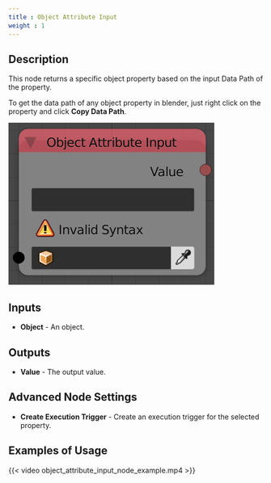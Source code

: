 ```yaml
---
title : Object Attribute Input
weight : 1
---
```


## Description

This node returns a specific object property based on the input Data
Path of the property.

To get the data path of any object property in blender, just right click
on the property and click **Copy Data Path**.

![image](object_attribute_input_node.png)

## Inputs

  - **Object** - An object.

## Outputs

  - **Value** - The output value.

## Advanced Node Settings

  - **Create Execution Trigger** - Create an execution trigger for the
    selected property.

## Examples of Usage

{{< video object_attribute_input_node_example.mp4 >}}

